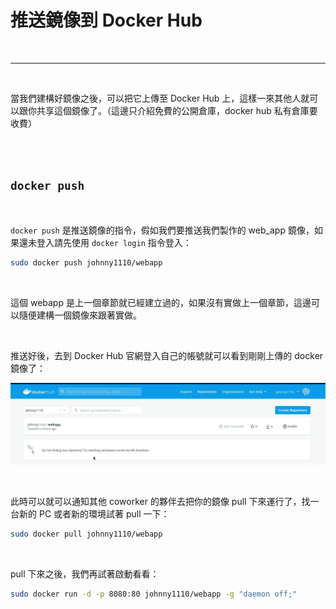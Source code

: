 # 推送鏡像到 Docker Hub

<br>

---

<br>


當我們建構好鏡像之後，可以把它上傳至 Docker Hub 上，這樣一來其他人就可以跟你共享這個鏡像了。（這邊只介紹免費的公開倉庫，docker hub 私有倉庫要收費）

<br>
<br>

## `docker push`

<br>

`docker push` 是推送鏡像的指令，假如我們要推送我們製作的 web_app 鏡像，如果還未登入請先使用 `docker login` 指令登入：

```bash
sudo docker push johnny1110/webapp
```

<br>

這個 webapp 是上一個章節就已經建立過的，如果沒有實做上一個章節，這邊可以隨便建構一個鏡像來跟著實做。

<br>

推送好後，去到 Docker Hub 官網登入自己的帳號就可以看到剛剛上傳的 docker 鏡像了：

![1](imgs/1.png)

<br>

此時可以就可以通知其他 coworker 的夥伴去把你的鏡像 pull 下來運行了，找一台新的 PC 或者新的環境試著 pull 一下：

```bash
sudo docker pull johnny1110/webapp
```

<br>

pull 下來之後，我們再試著啟動看看：

```bash
sudo docker run -d -p 8080:80 johnny1110/webapp -g "daemon off;"
```

<br>
<br>



